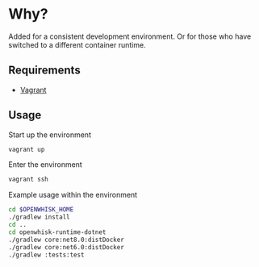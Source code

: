 <!--
#
# Licensed to the Apache Software Foundation (ASF) under one or more
# contributor license agreements.  See the NOTICE file distributed with
# this work for additional information regarding copyright ownership.
# The ASF licenses this file to You under the Apache License, Version 2.0
# (the "License"); you may not use this file except in compliance with
# the License.  You may obtain a copy of the License at
#
#     http://www.apache.org/licenses/LICENSE-2.0
#
# Unless required by applicable law or agreed to in writing, software
# distributed under the License is distributed on an "AS IS" BASIS,
# WITHOUT WARRANTIES OR CONDITIONS OF ANY KIND, either express or implied.
# See the License for the specific language governing permissions and
# limitations under the License.
#
-->

# Why?

Added for a consistent development environment. Or for those who have switched to a different container runtime.

## Requirements

 + [Vagrant](https://www.vagrantup.com/)

## Usage

Start up the environment

```bash
vagrant up
```

Enter the environment

```bash
vagrant ssh
```

Example usage within the environment

```bash
cd $OPENWHISK_HOME
./gradlew install
cd ..
cd openwhisk-runtime-dotnet
./gradlew core:net8.0:distDocker
./gradlew core:net6.0:distDocker
./gradlew :tests:test
```
